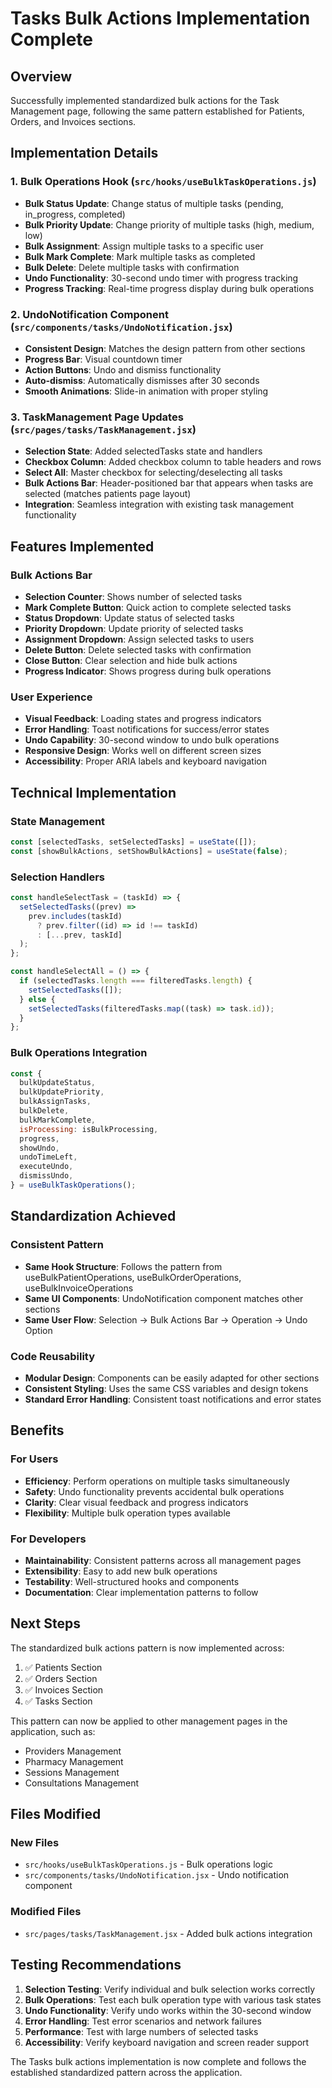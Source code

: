 # Tasks Bulk Actions Implementation Complete

## Overview
Successfully implemented standardized bulk actions for the Task Management page, following the same pattern established for Patients, Orders, and Invoices sections.

## Implementation Details

### 1. Bulk Operations Hook (`src/hooks/useBulkTaskOperations.js`)
- **Bulk Status Update**: Change status of multiple tasks (pending, in_progress, completed)
- **Bulk Priority Update**: Change priority of multiple tasks (high, medium, low)
- **Bulk Assignment**: Assign multiple tasks to a specific user
- **Bulk Mark Complete**: Mark multiple tasks as completed
- **Bulk Delete**: Delete multiple tasks with confirmation
- **Undo Functionality**: 30-second undo timer with progress tracking
- **Progress Tracking**: Real-time progress display during bulk operations

### 2. UndoNotification Component (`src/components/tasks/UndoNotification.jsx`)
- **Consistent Design**: Matches the design pattern from other sections
- **Progress Bar**: Visual countdown timer
- **Action Buttons**: Undo and dismiss functionality
- **Auto-dismiss**: Automatically dismisses after 30 seconds
- **Smooth Animations**: Slide-in animation with proper styling

### 3. TaskManagement Page Updates (`src/pages/tasks/TaskManagement.jsx`)
- **Selection State**: Added selectedTasks state and handlers
- **Checkbox Column**: Added checkbox column to table headers and rows
- **Select All**: Master checkbox for selecting/deselecting all tasks
- **Bulk Actions Bar**: Header-positioned bar that appears when tasks are selected (matches patients page layout)
- **Integration**: Seamless integration with existing task management functionality

## Features Implemented

### Bulk Actions Bar
- **Selection Counter**: Shows number of selected tasks
- **Mark Complete Button**: Quick action to complete selected tasks
- **Status Dropdown**: Update status of selected tasks
- **Priority Dropdown**: Update priority of selected tasks
- **Assignment Dropdown**: Assign selected tasks to users
- **Delete Button**: Delete selected tasks with confirmation
- **Close Button**: Clear selection and hide bulk actions
- **Progress Indicator**: Shows progress during bulk operations

### User Experience
- **Visual Feedback**: Loading states and progress indicators
- **Error Handling**: Toast notifications for success/error states
- **Undo Capability**: 30-second window to undo bulk operations
- **Responsive Design**: Works well on different screen sizes
- **Accessibility**: Proper ARIA labels and keyboard navigation

## Technical Implementation

### State Management
```javascript
const [selectedTasks, setSelectedTasks] = useState([]);
const [showBulkActions, setShowBulkActions] = useState(false);
```

### Selection Handlers
```javascript
const handleSelectTask = (taskId) => {
  setSelectedTasks((prev) =>
    prev.includes(taskId)
      ? prev.filter((id) => id !== taskId)
      : [...prev, taskId]
  );
};

const handleSelectAll = () => {
  if (selectedTasks.length === filteredTasks.length) {
    setSelectedTasks([]);
  } else {
    setSelectedTasks(filteredTasks.map((task) => task.id));
  }
};
```

### Bulk Operations Integration
```javascript
const {
  bulkUpdateStatus,
  bulkUpdatePriority,
  bulkAssignTasks,
  bulkDelete,
  bulkMarkComplete,
  isProcessing: isBulkProcessing,
  progress,
  showUndo,
  undoTimeLeft,
  executeUndo,
  dismissUndo,
} = useBulkTaskOperations();
```

## Standardization Achieved

### Consistent Pattern
- **Same Hook Structure**: Follows the pattern from useBulkPatientOperations, useBulkOrderOperations, useBulkInvoiceOperations
- **Same UI Components**: UndoNotification component matches other sections
- **Same User Flow**: Selection → Bulk Actions Bar → Operation → Undo Option

### Code Reusability
- **Modular Design**: Components can be easily adapted for other sections
- **Consistent Styling**: Uses the same CSS variables and design tokens
- **Standard Error Handling**: Consistent toast notifications and error states

## Benefits

### For Users
- **Efficiency**: Perform operations on multiple tasks simultaneously
- **Safety**: Undo functionality prevents accidental bulk operations
- **Clarity**: Clear visual feedback and progress indicators
- **Flexibility**: Multiple bulk operation types available

### For Developers
- **Maintainability**: Consistent patterns across all management pages
- **Extensibility**: Easy to add new bulk operations
- **Testability**: Well-structured hooks and components
- **Documentation**: Clear implementation patterns to follow

## Next Steps

The standardized bulk actions pattern is now implemented across:
1. ✅ Patients Section
2. ✅ Orders Section  
3. ✅ Invoices Section
4. ✅ Tasks Section

This pattern can now be applied to other management pages in the application, such as:
- Providers Management
- Pharmacy Management
- Sessions Management
- Consultations Management

## Files Modified

### New Files
- `src/hooks/useBulkTaskOperations.js` - Bulk operations logic
- `src/components/tasks/UndoNotification.jsx` - Undo notification component

### Modified Files
- `src/pages/tasks/TaskManagement.jsx` - Added bulk actions integration

## Testing Recommendations

1. **Selection Testing**: Verify individual and bulk selection works correctly
2. **Bulk Operations**: Test each bulk operation type with various task states
3. **Undo Functionality**: Verify undo works within the 30-second window
4. **Error Handling**: Test error scenarios and network failures
5. **Performance**: Test with large numbers of selected tasks
6. **Accessibility**: Verify keyboard navigation and screen reader support

The Tasks bulk actions implementation is now complete and follows the established standardized pattern across the application.
